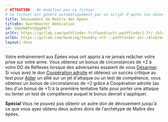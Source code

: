 ```yaml
---
# ATTENTION : Ne modifiez pas ce fichier
# Ce fichier est généré automatiquement par un script d'après les données du module Foundry VTT officiel et de sa traduction
title: Dévouement de Maître des épées
titleEn: Swordmaster Dedication
id: SHpVHkPxtQggD9Cf
urlFr: https://gitlab.com/pathfinder-fr/foundryvtt-pathfinder2-fr/-/blob/master/data/feats/SHpVHkPxtQggD9Cf.htm
urlEn: https://gitlab.com/hooking/foundry-vtt---pathfinder-2e/-/blob/master/packs/data/feats.db/swordmaster-dedication.json
layout: dons
---
```

Votre entrainement aux Épées vous ont appris à ne jamais relâcher votre prise sur votre arme. Vous obtenez un bonus de circonstances de +2 à votre DD de Réflexes lorsque des adversaires essaient de vous [Désarmer](../actions/désarmer.html). Si vous avez le don [Coopération adroite](collaboration-avisée.html) et obtenez un succès critique au test pour [Aider](../actions/aider.html) un allié sur un jet d'attaque ou un test de compétence, vous obtenez un bonus de circonstances de +2 grâce à Coopération adroite (au lieu d'un bonus de +1) à la première tentative faite pour porter une attaque ou tenter un test de compétence auquel le bonus devrait s'appliquer.

**Spécial** Vous ne pouvez pas obtenir un autre don de dévouement jusqu'à ce que vous ayez obtenu deux autres dons de l'archétype de Maître des épées.
